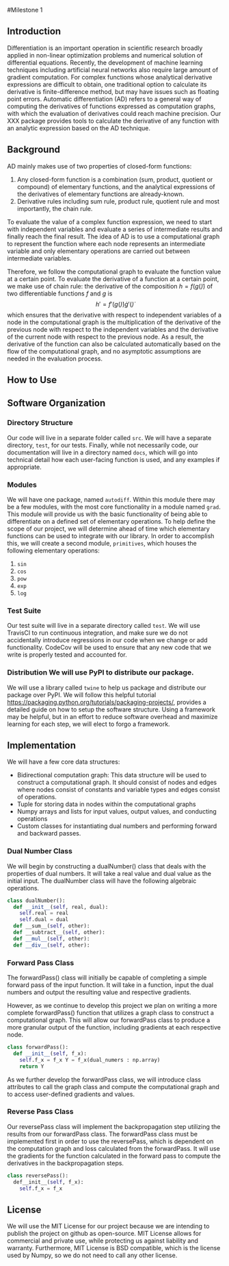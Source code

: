 #Milestone 1

## Introduction
Differentiation is an important operation in scientific research broadly
applied in non-linear optimization problems and numerical solution of
differential equations. Recently, the development of machine learning
techniques including artificial neural networks also require large amount of
gradient computation. For complex functions whose analytical derivative
expressions are difficult to obtain, one traditional option to calculate its
derivative is finite-difference method, but may have issues such as
floating point errors. Automatic differentiation (AD) refers to a general way
of computing the derivatives of functions expressed as computation graphs, with
which the evaluation of derivatives could reach machine precision. Our XXX
package provides tools to calculate the derivative of any function with an
analytic expression based on the AD technique. 

## Background

AD mainly makes use of two properties of closed-form functions: 
1. Any closed-form function is a combination (sum, product, quotient or compound) of
elementary functions, and the analytical expressions of the derivatives of
elementary functions are already-known.
2. Derivative rules including sum rule, product rule, quotient rule and most importantly, the chain rule.  

To evaluate the value of a complex function expression, we need to start with
independent variables and evaluate a series of intermediate results and finally
reach the final result. The idea of AD is to use a computational graph to
represent the function where each node represents an intermediate variable and
only elementary operations are carried out between intermediate variables.

Therefore, we follow the computational graph to evaluate the function value at
a certain point. To evaluate the derivative of a function at a certain point,
we make use of chain rule: the derivative of the composition $h = f(g(\dot))$
of two differentiable functions $f$ and $g$ is $$ h' = f'(g(\dot))\dot
g'(\dot)$$ which ensures that the derivative with respect to independent
variables of a node in the computational graph is the multiplication of the
derivative of the previous node with respect to the independent variables and
the derivative of the current node with respect to the previous node. As a
result, the derivative of the function can also be calculated automatically
based on the flow of the computational graph, and no asymptotic assumptions are
needed in the evaluation process.

## How to Use 

## Software Organization

### Directory Structure
Our code will live in a separate folder called `src`. We will have a separate
directory, `test`, for our tests. Finally, while not necessarily code, our
documentation will live in a directory named `docs`, which will go into
technical detail how each user-facing function is used, and any examples if
appropriate.

### Modules

We will have one package, named `autodiff`. Within this module there may be a
few modules, with the most core functionality in a module named `grad`.  This
module will provide us with the basic functionality of being able to
differentiate on a defined set of elementary operations.  To help define the
scope of our project, we will determine ahead of time which elementary
functions can be used to integrate with our library. In order to accomplish
this, we will create a second module, `primitives`, which houses the following
elementary operations:
1. `sin`
2. `cos`
3. `pow`
4.  `exp`
5. `log`


### Test Suite

Our test suite will live in a separate directory called `test`. We will use
TravisCI to run continuous integration, and make sure we do not accidentally
introduce regressions in our code when we change or add functionality. CodeCov
will be used to ensure that any new code that we write is properly tested and
accounted for.
    
### Distribution We will use PyPI to distribute our package.
   
We will use a library called `twine` to help us package and distribute our
package over PyPI. We will follow this helpful tutorial
https://packaging.python.org/tutorials/packaging-projects/, provides a detailed
guide on how to setup the software structure. Using a framework may be helpful,
but in an effort to reduce software overhead and maximize learning for each
step, we will elect to forgo a framework.

## Implementation 
We will have a few core data structures:
* Bidirectional computation graph: This data structure will be used to construct a computational
graph. It should consist of nodes and edges where nodes consist of constants
and variable types and edges consist of operations. 
* Tuple for storing data in
nodes within the computational graphs 
* Numpy arrays and lists for input values,
output values, and conducting operations 
* Custom classes for instantiating dual
numbers and performing forward and backward passes.

### Dual Number Class 
We will begin by constructing a dualNumber() class that
deals with the properties of dual numbers. It will take a real value and dual
value as the initial input. The dualNumber class will have the following
algebraic operations.

```py
class dualNumber():
  def __init__(self, real, dual):
    self.real = real
    self.dual = dual
  def __sum__(self, other):
  def __subtract__(self, other):
  def __mul__(self, other):
  def __div__(self, other):
```

### Forward Pass Class
The forwardPass() class will initially be capable of completing a simple
forward pass of the input function. It will take in a function, input the dual
numbers and output the resulting value and respective gradients.  

However, as we continue to develop this project we plan on writing a more complete
forwardPass() function that utilizes a graph class to construct a computational
graph. This will allow our forwardPass class to produce a more granular output
of the function, including gradients at each respective node.  
```py
class forwardPass(): 
  def __init__(self, f_x): 
    self.f_x = f_x Y = f_x(dual_numers : np.array) 
    return Y 
```
As we further develop the forwardPass class, we will
introduce class attributes to call the graph class and compute the
computational graph and to access user-defined gradients and values.

### Reverse Pass Class 
Our reversePass class will implement the backpropagation
step utilizing the results from our forwardPass class. The forwardPass class
must be implemented first in order to use the reversePass, which is dependent
on the computation graph and loss calculated from the forwardPass. It will use
the gradients for the function calculated in the forward pass to compute the
derivatives in the backpropagation steps.  
```py
class reversePass(): 
  def__init__(self, f_x): 
    self.f_x = f_x
```

## License
We will use the MIT License for our project because we are intending
to publish the project on github as open-source. MIT License allows for
commercial and private use, while protecting us against liability and warranty.
Furthermore, MIT License is BSD compatible, which is the license used by Numpy,
so we do not need to call any other license.
